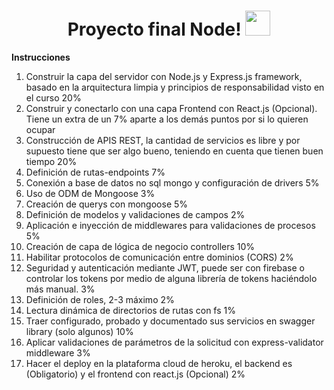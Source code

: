 <div align="center">

  # Proyecto final Node! <img src="https://user-images.githubusercontent.com/69127196/134607262-81c070d6-e5a8-4ae0-9c6d-cda2b6a272af.png" height="40" width="40" >

</div>

<strong>Instrucciones</strong>
1) Construir la capa del servidor con Node.js y Express.js framework, basado en la arquitectura limpia y principios de responsabilidad visto en el curso 20%
2) Construir y conectarlo con una capa Frontend con React.js (Opcional). Tiene un extra de un 7%  aparte a los demás puntos por si lo quieren ocupar
3) Construcción de APIS REST, la cantidad de servicios es libre y por supuesto tiene que ser algo bueno, teniendo en cuenta que tienen buen tiempo 20%
4) Definición de rutas-endpoints 7%
5) Conexión a base de datos no sql mongo y configuración de drivers 5%
6) Uso de ODM de Mongoose 3%
7) Creación de querys con mongoose 5%
9) Definición de modelos y validaciones de campos 2%
10) Aplicación e inyección de middlewares para validaciones de procesos 5%
11) Creación de capa de lógica de negocio controllers 10%
12) Habilitar protocolos de comunicación entre dominios (CORS) 2%
13) Seguridad y autenticación mediante JWT, puede ser con firebase o controlar los tokens por medio de alguna librería de tokens haciéndolo más manual. 3%
14) Definición de roles, 2-3 máximo 2%
15) Lectura dinámica de directorios de rutas con fs 1%
16) Traer configurado, probado y documentado sus servicios en swagger library (solo algunos) 10%
17) Aplicar validaciones de parámetros de la solicitud con express-validator middleware 3%
18) Hacer el deploy en la plataforma cloud de heroku, el backend es (Obligatorio) y el frontend con react.js (Opcional) 2%



